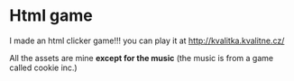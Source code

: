 # Html game
I made an html clicker game!!! you can play it at http://kvalitka.kvalitne.cz/

All the assets are mine **except for the music** (the music is from a game called cookie inc.)

